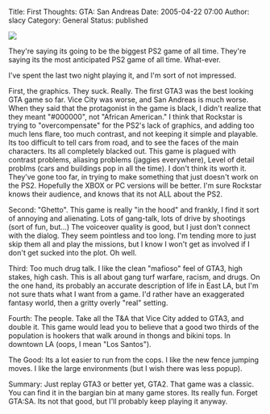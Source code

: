 Title: First Thoughts: GTA: San Andreas
Date: 2005-04-22 07:00
Author: slacy
Category: General
Status: published

![](http://rockstargames.com/images/gtasalogo.jpg)  
  
They're saying its going to be the biggest PS2 game of all time. They're
saying its the most anticipated PS2 game of all time. What-ever.  
  

I've spent the last two night playing it, and I'm sort of not
impressed.  
  

First, the graphics. They suck. Really. The first GTA3 was the best
looking GTA game so far. Vice City was worse, and San Andreas is much
worse. When they said that the protagonist in the game is black, I
didn't realize that they meant "\#000000", not "African American." I
think that Rockstar is trying to "overcompensate" for the PS2's lack of
graphics, and adding too much lens flare, too much contrast, and not
keeping it simple and playable. Its too difficult to tell cars from
road, and to see the faces of the main characters. Its all completely
blacked out. This game is plagued with contrast problems, aliasing
problems (jaggies everywhere), Level of detail problms (cars and
buildings pop in all the time). I don't think its worth it. They've gone
too far, in trying to make something that just doesn't work on the PS2.
Hopefully the XBOX or PC versions will be better. I'm sure Rockstar
knows their audience, and knows that its not ALL about the PS2.  
  

Second: "Ghetto". This game is really "in the hood" and frankly, I find
it sort of annoying and alienating. Lots of gang-talk, lots of drive by
shootings (sort of fun, but...) The voiceover quality is good, but I
just don't connect with the dialog. They seem pointless and too long.
I'm tending more to just skip them all and play the missions, but I know
I won't get as involved if I don't get sucked into the plot. Oh well.  
  

Third: Too much drug talk. I like the clean "mafioso" feel of GTA3, high
stakes, high cash. This is all about gang turf warfare, racism, and
drugs. On the one hand, its probably an accurate description of life in
East LA, but I'm not sure thats what I want from a game. I'd rather have
an exaggerated fantasy world, then a gritty overly "real" setting.  
  

Fourth: The people. Take all the T&A that Vice City added to GTA3, and
double it. This game would lead you to believe that a good two thirds of
the population is hookers that walk around in thongs and bikini tops. In
downtown LA (oops, I mean "Los Santos").  
  

The Good: Its a lot easier to run from the cops. I like the new fence
jumping moves. I like the large environments (but I wish there was less
popup).  
  

Summary: Just replay GTA3 or better yet, GTA2. That game was a classic.
You can find it in the bargian bin at many game stores. Its really fun.
Forget GTA:SA. Its not that good, but I'll probably keep playing it
anyway.  

